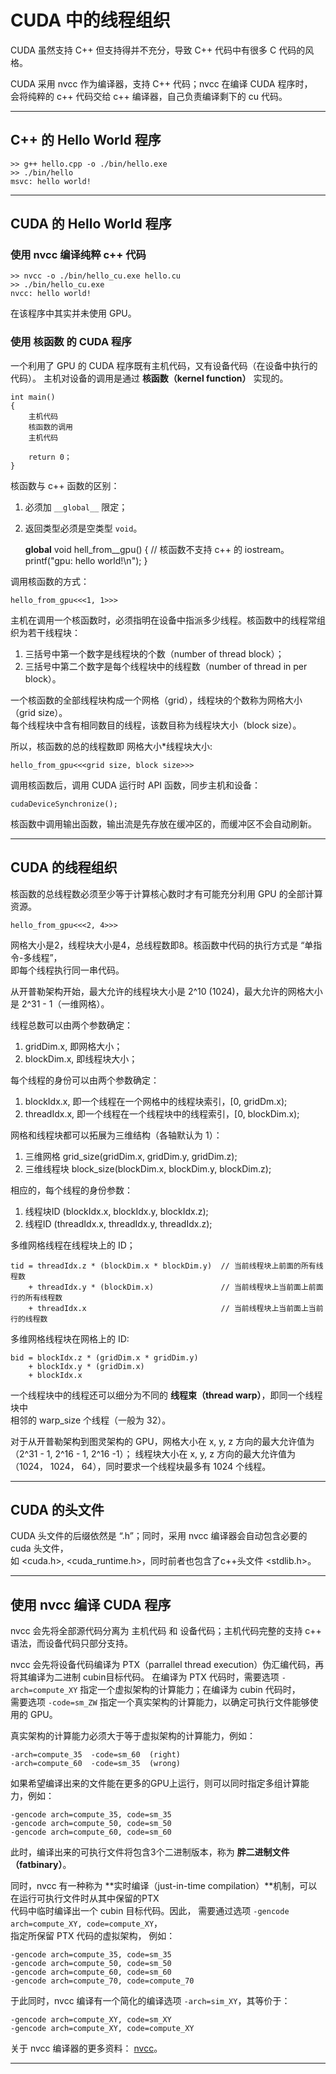 # CUDA 中的线程组织

CUDA 虽然支持 C++ 但支持得并不充分，导致 C++ 代码中有很多 C 代码的风格。

CUDA 采用 nvcc 作为编译器，支持 C++ 代码；nvcc 在编译 CUDA 程序时，   
会将纯粹的 c++ 代码交给 c++ 编译器，自己负责编译剩下的 cu 代码。

------

## C++ 的 Hello World 程序

    >> g++ hello.cpp -o ./bin/hello.exe
    >> ./bin/hello
    msvc: hello world!

------

## CUDA 的 Hello World 程序

### 使用 nvcc 编译纯粹 c++ 代码

    >> nvcc -o ./bin/hello_cu.exe hello.cu 
    >> ./bin/hello_cu.exe
    nvcc: hello world!

在该程序中其实并未使用 GPU。

### 使用 核函数 的 CUDA 程序

一个利用了 GPU 的 CUDA 程序既有主机代码，又有设备代码（在设备中执行的代码）。
主机对设备的调用是通过 **核函数（kernel function）** 实现的。

    int main()
    {
        主机代码
        核函数的调用
        主机代码

        return 0；
    }

核函数与 c++ 函数的区别：
1. 必须加 `__global__` 限定；
2. 返回类型必须是空类型 `void`。

    __global__ void hell_from__gpu()
    {
        // 核函数不支持 c++ 的 iostream。
        printf("gpu: hello world!\n");
    }

调用核函数的方式：

    hello_from_gpu<<<1, 1>>>

主机在调用一个核函数时，必须指明在设备中指派多少线程。核函数中的线程常组织为若干线程块： 
1. 三括号中第一个数字是线程块的个数（number of thread block）；
2. 三括号中第二个数字是每个线程块中的线程数（number of thread in per block）。

一个核函数的全部线程块构成一个网格（grid），线程块的个数称为网格大小（grid size）。  
每个线程块中含有相同数目的线程，该数目称为线程块大小（block size）。

所以，核函数的总的线程数即 网格大小*线程块大小:

    hello_from_gpu<<<grid size, block size>>>

调用核函数后，调用 CUDA 运行时 API 函数，同步主机和设备：

    cudaDeviceSynchronize();

核函数中调用输出函数，输出流是先存放在缓冲区的，而缓冲区不会自动刷新。

------

## CUDA 的线程组织

核函数的总线程数必须至少等于计算核心数时才有可能充分利用 GPU 的全部计算资源。  

    hello_from_gpu<<<2, 4>>>

网格大小是2，线程块大小是4，总线程数即8。核函数中代码的执行方式是 “单指令-多线程”，  
即每个线程执行同一串代码。

从开普勒架构开始，最大允许的线程块大小是 2^10 (1024)，最大允许的网格大小是 2^31 - 1（一维网格）。

线程总数可以由两个参数确定：
1. gridDim.x, 即网格大小；
2. blockDim.x, 即线程块大小；

每个线程的身份可以由两个参数确定：
1. blockIdx.x, 即一个线程在一个网格中的线程块索引，[0, gridDm.x);
2. threadIdx.x, 即一个线程在一个线程块中的线程索引，[0, blockDim.x);

网格和线程块都可以拓展为三维结构（各轴默认为 1）：

1. 三维网格 grid_size(gridDim.x, gridDim.y, gridDim.z);
2. 三维线程块 block_size(blockDim.x, blockDim.y, blockDim.z);

相应的，每个线程的身份参数：

1. 线程块ID (blockIdx.x, blockIdx.y, blockIdx.z);
2. 线程ID (threadIdx.x, threadIdx.y, threadIdx.z);

多维网格线程在线程块上的 ID；
    
    tid = threadIdx.z * (blockDim.x * blockDim.y)  // 当前线程块上前面的所有线程数
        + threadIdx.y * (blockDim.x)               // 当前线程块上当前面上前面行的所有线程数
        + threadIdx.x                              // 当前线程块上当前面上当前行的线程数

多维网格线程块在网格上的 ID:

    bid = blockIdx.z * (gridDim.x * gridDim.y)
        + blockIdx.y * (gridDim.x)
        + blockIdx.x

一个线程块中的线程还可以细分为不同的 **线程束（thread warp）**，即同一个线程块中  
相邻的 warp_size 个线程（一般为 32）。

对于从开普勒架构到图灵架构的 GPU，网格大小在 x, y, z 方向的最大允许值为 （2^31 - 1, 2^16 - 1, 2^16 -1）；
线程块大小在 x, y, z 方向的最大允许值为 （1024， 1024， 64），同时要求一个线程块最多有 1024 个线程。

------

## CUDA 的头文件

CUDA 头文件的后缀依然是 “.h”；同时，采用 nvcc 编译器会自动包含必要的 cuda 头文件，  
如 <cuda.h>, <cuda_runtime.h>，同时前者也包含了c++头文件 <stdlib.h>。

------

## 使用 nvcc 编译 CUDA 程序

nvcc 会先将全部源代码分离为 主机代码 和 设备代码；主机代码完整的支持 c++ 语法，而设备代码只部分支持。

nvcc 会先将设备代码编译为 PTX（parrallel thread execution）伪汇编代码，再将其编译为二进制 cubin目标代码。
在编译为 PTX 代码时，需要选项 `-arch=compute_XY` 指定一个虚拟架构的计算能力；在编译为 cubin 代码时，  
需要选项 `-code=sm_ZW` 指定一个真实架构的计算能力，以确定可执行文件能够使用的 GPU。

真实架构的计算能力必须大于等于虚拟架构的计算能力，例如： 

    -arch=compute_35  -code=sm_60  (right)
    -arch=compute_60  -code=sm_35  (wrong)

如果希望编译出来的文件能在更多的GPU上运行，则可以同时指定多组计算能力，例如：
    
    -gencode arch=compute_35, code=sm_35
    -gencode arch=compute_50, code=sm_50
    -gencode arch=compute_60, code=sm_60

此时，编译出来的可执行文件将包含3个二进制版本，称为 **胖二进制文件（fatbinary）**。

同时，nvcc 有一种称为 **实时编译（just-in-time compilation）**机制，可以在运行可执行文件时从其中保留的PTX  
代码中临时编译出一个 cubin 目标代码。因此， 需要通过选项 `-gencode arch=compute_XY, code=compute_XY`，  
指定所保留 PTX 代码的虚拟架构， 例如：

    -gencode arch=compute_35, code=sm_35
    -gencode arch=compute_50, code=sm_50
    -gencode arch=compute_60, code=sm_60  
    -gencode arch=compute_70, code=compute_70

于此同时，nvcc 编译有一个简化的编译选项 `-arch=sim_XY`，其等价于： 

    -gencode arch=compute_XY, code=sm_XY  
    -gencode arch=compute_XY, code=compute_XY

关于 nvcc 编译器的更多资料： [nvcc](https://docs.nvidia.com/cuda/cuda-compiler-driver-nvcc/index.html)。

------

